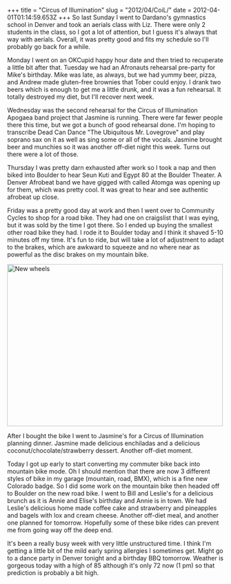 +++
title = "Circus of Illumination"
slug = "2012/04/CoiL/"
date = 2012-04-01T01:14:59.653Z
+++
So last Sunday I went to Dardano's gymnastics school in Denver and took an aerials class with Liz. There were only 2 students in the class, so I got a lot of attention, but I guess it's always that way with aerials. Overall, it was pretty good and fits my schedule so I'll probably go back for a while.

Monday I went on an OKCupid happy hour date and then tried to recuperate a little bit after that. Tuesday we had an Afronauts rehearsal pre-party for Mike's birthday. Mike was late, as always, but we had yummy beer, pizza, and Andrew made gluten-free brownies that Tober could enjoy. I drank two beers which is enough to get me a little drunk, and it was a fun rehearsal. It totally destroyed my diet, but I'll recover next week.

Wednesday was the second rehearsal for the Circus of Illumination Apogaea band project that Jasmine is running. There were far fewer people there this time, but we got a bunch of good rehearsal done. I'm hoping to transcribe Dead Can Dance "The Ubiquitous Mr. Lovegrove" and play soprano sax on it as well as sing some or all of the vocals. Jasmine brought beer and munchies so it was another off-diet night this week. Turns out there were a lot of those.

Thursday I was pretty darn exhausted after work so I took a nap and then biked into Boulder to hear Seun Kuti and Egypt 80 at the Boulder Theater. A Denver Afrobeat band we have gigged with called Atomga was opening up for them, which was pretty cool. It was great to hear and see authentic afrobeat up close.

Friday was a pretty good day at work and then I went over to Community Cycles to shop for a road bike. They had one on craigslist that I was eying, but it was sold by the time I got there. So I ended up buying the smallest other road bike they had. I rode it to Boulder today and I think it shaved 5-10 minutes off my time. It's fun to ride, but will take a lot of adjustment to adapt to the brakes, which are awkward to squeeze and no where near as powerful as the disc brakes on my mountain bike.

<a href="https://www.flickr.com/photos/88096431@N00/7031168149/" title="New wheels by Peter Lyons, on Flickr"><img src="https://farm8.staticflickr.com/7046/7031168149_08dda280fc.jpg" width="500" height="375" alt="New wheels"></a>

After I bought the bike I went to Jasmine's for a Circus of Illumination planning dinner. Jasmine made delicious enchiladas and a delicious coconut/chocolate/strawberry dessert. Another off-diet moment.

Today I got up early to start converting my commuter bike back into mountain bike mode. Oh I should mention that there are now 3 different styles of bike in my garage (mountain, road, BMX), which is a fine new Colorado badge. So I did some work on the mountain bike then headed off to Boulder on the new road bike. I went to Bill and Leslie's for a delicious brunch as it is Annie and Elise's birthday and Annie is in town. We had Leslie's delicious home made coffee cake and strawberry and pineapples and bagels with lox and cream cheese. Another off-diet meal, and another one planned for tomorrow. Hopefully some of these bike rides can prevent me from going way off the deep end.

It's been a really busy week with very little unstructured time. I think I'm getting a little bit of the mild early spring allergies I sometimes get. Might go to a dance party in Denver tonight and a birthday BBQ tomorrow. Weather is gorgeous today with a high of 85 although it's only 72 now (1 pm) so that prediction is probably a bit high.

